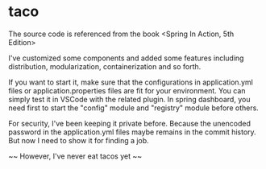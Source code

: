 # taco
The source code is referenced from the book &lt;Spring In Action, 5th Edition>

I've customized some components and added some features including distribution, modularization, containerization and so forth. 

If you want to start it, make sure that the configurations in application.yml files or application.properties files are fit for your environment. You can simply test it in VSCode with the related plugin. In spring dashboard, you need first to start the "config" module and "registry" module before others.

For security, I've been keeping it private before. Because the unencoded password in the application.yml files maybe remains in the commit history. But now I need to show it for finding a job.

~~ However, I've never eat tacos yet ~~

